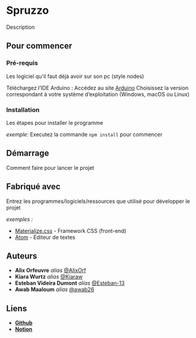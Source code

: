 # Spruzzo

Description

## Pour commencer

### Pré-requis

Les logiciel qu'il faut déjà avoir sur son pc (style nodes)

Téléchargez l’IDE Arduino :
Accédez au site [Arduino](arduino.cc)
Choisissez la version correspondant à votre système d’exploitation (Windows, macOS ou Linux)

### Installation

Les étapes pour installer le programme

_exemple_: Executez la commande ``npm install`` pour commencer 

## Démarrage

Comment faire pour lancer le projet

## Fabriqué avec

Entrez les programmes/logiciels/ressources que utilisé pour développer le projet

_exemples :_
* [Materialize.css](http://materializecss.com) - Framework CSS (front-end)
* [Atom](https://atom.io/) - Editeur de textes

## Auteurs

* **Alix Orfeuvre** _alias_ [@AlixOrf](https://github.com/AlixOrf)
* **Kiara Wurtz** _alias_ [@Kiaraw](https://github.com/Kiaraw) 
* **Esteban Videira Dumont** _alias_ [@Esteban-13](https://github.com/Esteban-13)
* **Awab Maaloum** _alias_ [@awab26](https://github.com/awab26)

## Liens

* [**Github**](https://github.com/AlixOrf/Spruzzo)
* [**Notion**](https://www.notion.so/invite/df345272f5e645cc9ee6042ef5c9204e0e68ebb2)
